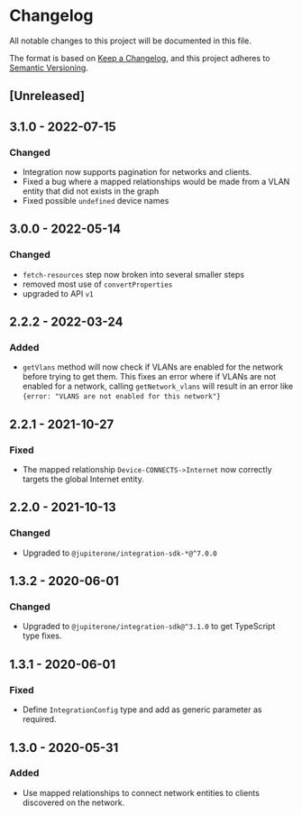 # Changelog

All notable changes to this project will be documented in this file.

The format is based on [Keep a Changelog](https://keepachangelog.com/en/1.0.0/),
and this project adheres to
[Semantic Versioning](https://semver.org/spec/v2.0.0.html).

## [Unreleased]

## 3.1.0 - 2022-07-15

### Changed

- Integration now supports pagination for networks and clients.
- Fixed a bug where a mapped relationships would be made from a VLAN entity that
  did not exists in the graph
- Fixed possible `undefined` device names

## 3.0.0 - 2022-05-14

### Changed

- `fetch-resources` step now broken into several smaller steps
- removed most use of `convertProperties`
- upgraded to API `v1`

## 2.2.2 - 2022-03-24

### Added

- `getVlans` method will now check if VLANs are enabled for the network before
  trying to get them. This fixes an error where if VLANs are not enabled for a
  network, calling `getNetwork_vlans` will result in an error like
  `{error: "VLANS are not enabled for this network"}`

## 2.2.1 - 2021-10-27

### Fixed

- The mapped relationship `Device-CONNECTS->Internet` now correctly targets the
  global Internet entity.

## 2.2.0 - 2021-10-13

### Changed

- Upgraded to `@jupiterone/integration-sdk-*@^7.0.0`

## 1.3.2 - 2020-06-01

### Changed

- Upgraded to `@jupiterone/integration-sdk@^3.1.0` to get TypeScript type fixes.

## 1.3.1 - 2020-06-01

### Fixed

- Define `IntegrationConfig` type and add as generic parameter as required.

## 1.3.0 - 2020-05-31

### Added

- Use mapped relationships to connect network entities to clients discovered on
  the network.
